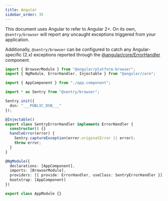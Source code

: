```yaml
---
title: Angular
sidebar_order: 35
---
```


<!-- WIZARD -->
This document uses Angular to refer to Angular 2+. On its own, `@sentry/browser` will report any uncaught exceptions triggered from your application.

Additionally, `@sentry/browser` can be configured to catch any Angular-specific (2.x) exceptions reported through the [@angular/core/ErrorHandler](https://angular.io/api/core/ErrorHandler) component.

```typescript
import { BrowserModule } from "@angular/platform-browser";
import { NgModule, ErrorHandler, Injectable } from "@angular/core";

import { AppComponent } from "./app.component";

import * as Sentry from "@sentry/browser";

Sentry.init({
  dsn: "___PUBLIC_DSN___"
});

@Injectable()
export class SentryErrorHandler implements ErrorHandler {
  constructor() {}
  handleError(error) {
    Sentry.captureException(error.originalError || error);
    throw error;
  }
}

@NgModule({
  declarations: [AppComponent],
  imports: [BrowserModule],
  providers: [{ provide: ErrorHandler, useClass: SentryErrorHandler }],
  bootstrap: [AppComponent]
})

export class AppModule {}
```
<!-- ENDWIZARD -->
